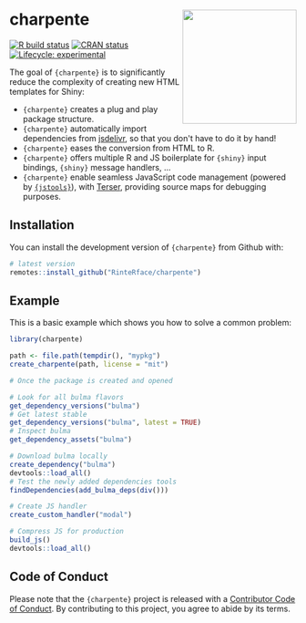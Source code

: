
# charpente <img src="https://rinterface.com/inst/images/charpente.png" width="200px" align="right"/>

<!-- badges: start -->
[![R build status](https://github.com/RinteRface/charpente/workflows/R-CMD-check/badge.svg)](https://github.com/RinteRface/charpente/actions)
[![CRAN status](https://www.r-pkg.org/badges/version/charpente)](https://CRAN.R-project.org/package=charpente)
[![Lifecycle: experimental](https://img.shields.io/badge/lifecycle-experimental-orange.svg)](https://www.tidyverse.org/lifecycle/#experimental)
<!-- badges: end -->

The goal of `{charpente}` is to significantly reduce the complexity of creating new HTML templates for Shiny:

  - `{charpente}` creates a plug and play package structure.
  - `{charpente}` automatically import dependencies from [jsdelivr](https://www.jsdelivr.com/), so that you don't have to do it by hand! 
  - `{charpente}` eases the conversion from HTML to R.
  - `{charpente}` offers multiple R and JS boilerplate for `{shiny}` input bindings, `{shiny}` message handlers, ...
  - `{charpente}` enable seamless JavaScript code management (powered by [`{jstools}`](https://github.com/dreamRs/jstools)),
  with [Terser](https://terser.org/), providing source maps for debugging purposes. 


## Installation

You can install the development version of `{charpente}` from Github with:

``` r
# latest version
remotes::install_github("RinteRface/charpente")
```

## Example

This is a basic example which shows you how to solve a common problem:

``` r
library(charpente)

path <- file.path(tempdir(), "mypkg")
create_charpente(path, license = "mit")

# Once the package is created and opened

# Look for all bulma flavors
get_dependency_versions("bulma")
# Get latest stable
get_dependency_versions("bulma", latest = TRUE)
# Inspect bulma
get_dependency_assets("bulma")

# Download bulma locally
create_dependency("bulma")
devtools::load_all()
# Test the newly added dependencies tools
findDependencies(add_bulma_deps(div()))

# Create JS handler
create_custom_handler("modal")

# Compress JS for production
build_js()
devtools::load_all()
```

## Code of Conduct
  
  Please note that the `{charpente}` project is released with a [Contributor Code of Conduct](https://contributor-covenant.org/version/2/0/CODE_OF_CONDUCT.html). 
  By contributing to this project, you agree to abide by its terms.
